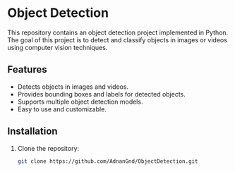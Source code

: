# Object Detection

This repository contains an object detection project implemented in Python. The goal of this project is to detect and classify objects in images or videos using computer vision techniques.

## Features

- Detects objects in images and videos.
- Provides bounding boxes and labels for detected objects.
- Supports multiple object detection models.
- Easy to use and customizable.

## Installation

1. Clone the repository:
   ```bash
   git clone https://github.com/AdnanGnd/ObjectDetection.git
   
